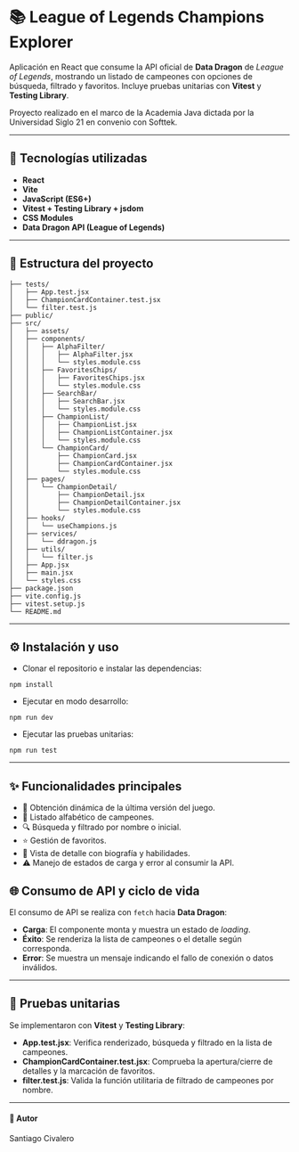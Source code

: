 # 📚 League of Legends Champions Explorer

Aplicación en React que consume la API oficial de **Data Dragon** de *League of Legends*, mostrando un listado de campeones con opciones de búsqueda, filtrado y favoritos. Incluye pruebas unitarias con **Vitest** y **Testing Library**.

Proyecto realizado en el marco de la Academia Java dictada por la Universidad Siglo 21 en convenio con Softtek.

---

## 🚀 Tecnologías utilizadas

- **React**
- **Vite**
- **JavaScript (ES6+)**
- **Vitest + Testing Library + jsdom**
- **CSS Modules**
- **Data Dragon API (League of Legends)**

---

## 📂 Estructura del proyecto
```
├── tests/
│   ├── App.test.jsx
│   ├── ChampionCardContainer.test.jsx
│   └── filter.test.js
├── public/
├── src/
│   ├── assets/
│   ├── components/
│   │   ├── AlphaFilter/
│   │   │   ├── AlphaFilter.jsx
│   │   │   └── styles.module.css
│   │   ├── FavoritesChips/
│   │   │   ├── FavoritesChips.jsx
│   │   │   └── styles.module.css
│   │   ├── SearchBar/
│   │   │   ├── SearchBar.jsx
│   │   │   └── styles.module.css
│   │   ├── ChampionList/
│   │   │   ├── ChampionList.jsx
│   │   │   ├── ChampionListContainer.jsx
│   │   │   └── styles.module.css
│   │   └── ChampionCard/
│   │       ├── ChampionCard.jsx
│   │       ├── ChampionCardContainer.jsx
│   │       └── styles.module.css
│   ├── pages/
│   │   └── ChampionDetail/
│   │       ├── ChampionDetail.jsx
│   │       ├── ChampionDetailContainer.jsx
│   │       └── styles.module.css
│   ├── hooks/
│   │   └── useChampions.js
│   ├── services/
│   │   └── ddragon.js
│   ├── utils/
│   │   └── filter.js
│   ├── App.jsx
│   ├── main.jsx
│   └── styles.css
├── package.json
├── vite.config.js
├── vitest.setup.js
└── README.md
```
---

## ⚙️ Instalación y uso

- Clonar el repositorio e instalar las dependencias:
```
npm install
```
- Ejecutar en modo desarrollo:
```
npm run dev
```
- Ejecutar las pruebas unitarias:
```
npm run test
```
---

## ✨ Funcionalidades principales

- 📅 Obtención dinámica de la última versión del juego.
- 📑 Listado alfabético de campeones.
- 🔍 Búsqueda y filtrado por nombre o inicial.
- ⭐ Gestión de favoritos.
- 📖 Vista de detalle con biografía y habilidades.
- ⚠️ Manejo de estados de carga y error al consumir la API.


## 🌐 Consumo de API y ciclo de vida

El consumo de API se realiza con `fetch` hacia **Data Dragon**:

- **Carga**: El componente monta y muestra un estado de *loading*.  
- **Éxito**: Se renderiza la lista de campeones o el detalle según corresponda.  
- **Error**: Se muestra un mensaje indicando el fallo de conexión o datos inválidos.  

---

## 🧪 Pruebas unitarias

Se implementaron con **Vitest** y **Testing Library**:

- **App.test.jsx**: Verifica renderizado, búsqueda y filtrado en la lista de campeones.  
- **ChampionCardContainer.test.jsx**: Comprueba la apertura/cierre de detalles y la marcación de favoritos.  
- **filter.test.js**: Valida la función utilitaria de filtrado de campeones por nombre.  


---
#### 👤 Autor
Santiago Civalero
